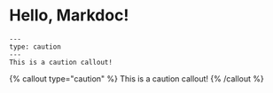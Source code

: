 # Hello, Markdoc!

```callout
---
type: caution
---
This is a caution callout!
```

{% callout type="caution" %}
This is a caution callout!
{% /callout %}